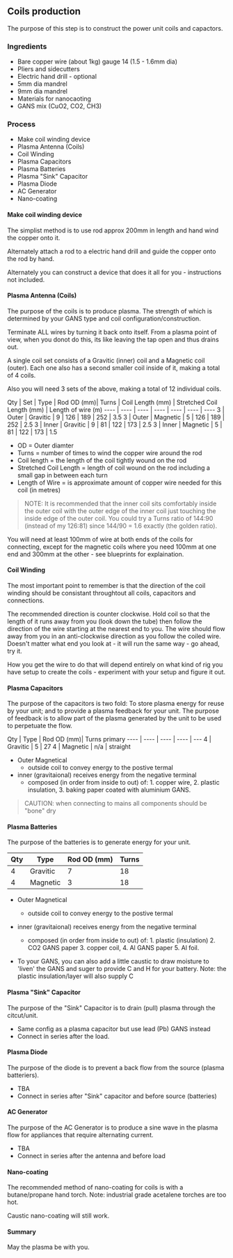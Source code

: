 ## Coils production

The purpose of this step is to construct the power unit coils and capactors.

### Ingredients
* Bare copper wire (about 1kg) gauge 14 (1.5 - 1.6mm dia)
* Pliers and sidecutters
* Electric hand drill - optional
* 5mm dia mandrel
* 9mm dia mandrel
* Materials for nanocaoting
* GANS mix (CuO2, CO2, CH3)

### Process
* Make coil winding device
* Plasma Antenna (Coils)
* Coil Winding
* Plasma Capacitors
* Plasma Batteries
* Plasma "Sink" Capacitor
* Plasma Diode
* AC Generator
* Nano-coating


#### Make coil winding device
The simplist method is to use rod approx 200mm in length and hand wind the copper onto it.

Alternately attach a rod to a electric hand drill and guide the copper onto the rod by hand.

Alternately you can construct a device that does it all for you - instructions not included.


#### Plasma Antenna (Coils)

The purpose of the coils is to produce plasma. The strength of which is determined by your GANS type and coil configuration/construction.

Terminate ALL wires by turning it back onto itself.  From a plasma point of view, when you donot do this, its like leaving the tap open and thus drains out.

A single coil set consists of a Gravitic (inner) coil and a Magnetic coil (outer).  Each one also has a second smaller coil inside of it, making a total of 4 coils.

Also you will need 3 sets of the above, making a total of 12 individual coils.

Qty | Set | Type | Rod OD (mm)| Turns | Coil Length (mm) | Stretched Coil Length (mm) | Length of wire (m)
---- | ---- | ---- | ---- | ---- | ---- | ----
3 | Outer | Gravitic | 9 | 126 | 189 | 252 | 3.5
3 | Outer | Magnetic | 5 | 126 | 189 | 252 | 2.5
3 | Inner | Gravitic | 9 | 81 | 122 | 173 | 2.5
3 | Inner | Magnetic | 5 | 81 | 122 | 173 | 1.5

* OD = Outer diamter
* Turns = number of times to wind the copper wire around the rod
* Coil length = the length of the coil tightly wound on the rod
* Stretched Coil Length = length of coil wound on the rod including a small gap in between each turn
* Length of Wire = is approximate amount of copper wire needed for this coil (in metres)

> NOTE:  It is recommended that the inner coil sits comfortably inside the outer coil with the outer edge of the inner coil just touching the inside edge of the outer coil.  You could try a Turns ratio of 144:90 (instead of my 126:81) since 144/90 = 1.6 exactly (the golden ratio).

You will need at least 100mm of wire at both ends of the coils for connecting, except for the magnetic coils where you need 100mm at one end and 300mm at the other - see blueprints for explaination.

#### Coil Winding

The most important point to remember is that the direction of the coil winding should be consistant throughtout all coils, capacitors and connections.

The recommended direction is counter clockwise.  Hold coil so that the length of it runs away from you (look down the tube) then follow the direction of the wire starting at the nearest end to you.  The wire should flow away from you in an anti-clockwise direction as you follow the coiled wire.  Doesn't matter what end you look at - it will run the same way - go ahead, try it.

How you get the wire to do that will depend entirely on what kind of rig you have setup to create the coils - experiment with your setup and figure it out.


#### Plasma Capacitors
The purpose of the capacitors is two fold: To store plasma energy for reuse by your unit; and to provide a plasma feedback for your unit.  The purpose of feedback is to allow part of the plasma generated by the unit to be used to perpetuate the flow.   

Qty | Type | Rod OD (mm)| Turns primary 
---- | ---- | ---- | ---- | ---
4 | Gravitic | 5 | 27 
4 | Magnetic | n/a | straight

* Outer Magnetical
  - outside coil to convey energy to the postive termal 
* inner (gravitaional) receives energy from the negative terminal
  - composed (in order from inside to out) of: 1. copper wire, 2. plastic insulation, 3. baking paper coated with aluminium GANS. 

> CAUTION: when connecting to mains all components should be "bone" dry

#### Plasma Batteries

The purpose of the batteries is to generate energy for your unit.

Qty | Type | Rod OD (mm)| Turns
---- | ---- | ---- | ----
4 | Gravitic | 7 | 18 
4 | Magnetic | 3 | 18 

* Outer Magnetical
  - outside coil to convey energy to the postive termal 
* inner (gravitaional) receives energy from the negative terminal
  - composed (in order from inside to out) of: 1. plastic (insulation) 2. CO2 GANS paper 3. copper coil, 4. Al GANS paper 5. Al foil.

* To your GANS, you can also add a little caustic to draw moisture to 'liven' the GANS and suger to provide C and H for your battery.  Note: the plastic insulation/layer will also supply C

#### Plasma "Sink" Capacitor

The purpose of the "Sink" Capacitor is to drain (pull) plasma through the citcut/unit.

* Same config as a plasma capacitor but use lead (Pb) GANS instead
* Connect in series after the load.

#### Plasma Diode

The purpose of the diode is to prevent a back flow from the source (plasma batteriers).

* TBA
* Connect in series after "Sink" capacitor and before source (batteries)


#### AC Generator

The purpose of the AC Generator is to produce a sine wave in the plasma flow for appliances that require alternating current.

* TBA
* Connect in series after the antenna and before load 

#### Nano-coating

The recommended method of nano-coating for coils is with a butane/propane hand torch.  Note: industrial grade acetalene torches are too hot. 

Caustic nano-coating will still work. 

#### Summary

May the plasma be with you.
